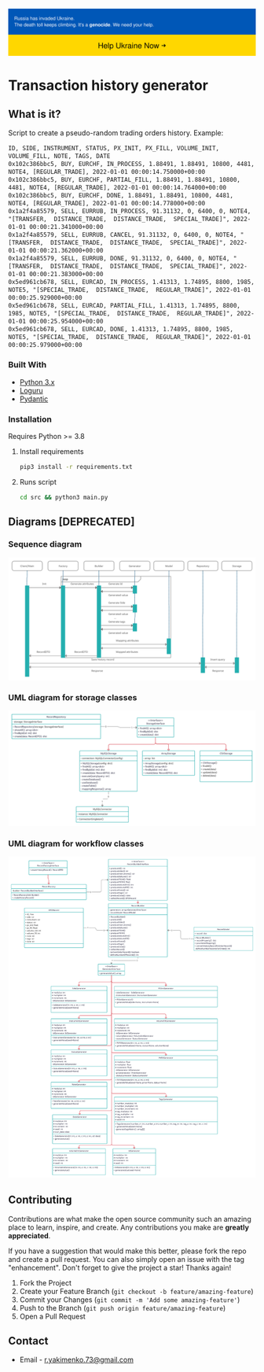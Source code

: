 [![SWUbanner](https://raw.githubusercontent.com/vshymanskyy/StandWithUkraine/main/banner2-direct.svg)](https://github.com/vshymanskyy/StandWithUkraine/blob/main/docs/README.md)

# Transaction history generator

## What is it?

Script to create a pseudo-random trading orders history. Example:
```
ID, SIDE, INSTRUMENT, STATUS, PX_INIT, PX_FILL, VOLUME_INIT, VOLUME_FILL, NOTE, TAGS, DATE
0x102c386bbc5, BUY, EURCHF, IN_PROCESS, 1.88491, 1.88491, 10800, 4481, NOTE4, [REGULAR_TRADE], 2022-01-01 00:00:14.750000+00:00
0x102c386bbc5, BUY, EURCHF, PARTIAL_FILL, 1.88491, 1.88491, 10800, 4481, NOTE4, [REGULAR_TRADE], 2022-01-01 00:00:14.764000+00:00
0x102c386bbc5, BUY, EURCHF, DONE, 1.88491, 1.88491, 10800, 4481, NOTE4, [REGULAR_TRADE], 2022-01-01 00:00:14.778000+00:00
0x1a2f4a85579, SELL, EURRUB, IN_PROCESS, 91.31132, 0, 6400, 0, NOTE4, "[TRANSFER,  DISTANCE_TRADE,  DISTANCE_TRADE,  SPECIAL_TRADE]", 2022-01-01 00:00:21.341000+00:00
0x1a2f4a85579, SELL, EURRUB, CANCEL, 91.31132, 0, 6400, 0, NOTE4, "[TRANSFER,  DISTANCE_TRADE,  DISTANCE_TRADE,  SPECIAL_TRADE]", 2022-01-01 00:00:21.362000+00:00
0x1a2f4a85579, SELL, EURRUB, DONE, 91.31132, 0, 6400, 0, NOTE4, "[TRANSFER,  DISTANCE_TRADE,  DISTANCE_TRADE,  SPECIAL_TRADE]", 2022-01-01 00:00:21.383000+00:00
0x5ed961cb678, SELL, EURCAD, IN_PROCESS, 1.41313, 1.74895, 8800, 1985, NOTE5, "[SPECIAL_TRADE,  DISTANCE_TRADE,  REGULAR_TRADE]", 2022-01-01 00:00:25.929000+00:00
0x5ed961cb678, SELL, EURCAD, PARTIAL_FILL, 1.41313, 1.74895, 8800, 1985, NOTE5, "[SPECIAL_TRADE,  DISTANCE_TRADE,  REGULAR_TRADE]", 2022-01-01 00:00:25.954000+00:00
0x5ed961cb678, SELL, EURCAD, DONE, 1.41313, 1.74895, 8800, 1985, NOTE5, "[SPECIAL_TRADE,  DISTANCE_TRADE,  REGULAR_TRADE]", 2022-01-01 00:00:25.979000+00:00
```

### Built With

* [Python 3.x](https://www.python.org/)
* [Loguru](https://github.com/Delgan/loguru)
* [Pydantic](https://github.com/pydantic/pydantic)

### Installation

Requires Python >= 3.8

1. Install requirements
   ```sh
   pip3 install -r requirements.txt
   ```
2. Runs script
   ```sh
   cd src && python3 main.py
   ```

## Diagrams [**DEPRECATED**]

### Sequence diagram

![Kiku](diagrams/sequence.png)

### UML diagram for storage classes

![Kiku](diagrams/storage_uml.png)

### UML diagram for workflow classes

![Kiku](diagrams/workflow_uml.png)

## Contributing

Contributions are what make the open source community such an amazing place to learn, inspire, and create. Any
contributions you make are **greatly appreciated**.

If you have a suggestion that would make this better, please fork the repo and create a pull request. You can also
simply open an issue with the tag "enhancement". Don't forget to give the project a star! Thanks again!

1. Fork the Project
2. Create your Feature Branch (`git checkout -b feature/amazing-feature`)
3. Commit your Changes (`git commit -m 'Add some amazing-feature'`)
4. Push to the Branch (`git push origin feature/amazing-feature`)
5. Open a Pull Request

## Contact

* Email - r.yakimenko.73@gmail.com

